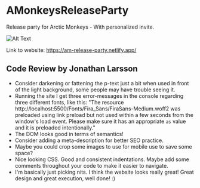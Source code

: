 # AMonkeysReleaseParty
Release party for Arctic Monkeys - With personalized invite.

![Alt Text](https://media.giphy.com/media/9ryCWhW8nmQms/source.gif)


Link to website: https://am-release-party.netlify.app/


## Code Review by Jonathan Larsson
- Consider darkening or fattening the p-text just a bit when used in front of the light background, some people may have trouble seeing it.
- Running the site I get three error-messages in the console regarding three different fonts, like this: "The resource http://localhost:5500/Fonts/Fira_Sans/FiraSans-Medium.woff2 was preloaded using link preload but not used within a few seconds from the window's load event. Please make sure it has an appropriate `as` value and it is preloaded intentionally."
- The DOM looks good in terms of semantics!
- Consider adding a meta-description for better SEO practice.
- Maybe you could crop some images to use for mobile use to save some space?
- Nice looking CSS. Good and consistent indentations. Maybe add some comments throughout your code to make it easier to navigate.
- I'm basically just picking nits. I think the website looks really great! Great design and great execution, well done! :)